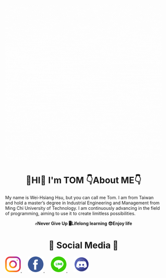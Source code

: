 ![](images/Hello.gif)

# <h1 align="center"> 👋HI👋  **I'm  TOM**  👇About ME👇
My name is Wei-Hsiang Hsu, but you can call me Tom. I am from Taiwan and hold a master’s degree in Industrial Engineering and Management from Ming Chi University of Technology. I am continuously advancing in the field of programming, aiming to use it to create limitless possibilities.  
<p align="center"> ✊<b>Never Give Up<b>   🖥<b>Lifelong learning<b>   😎<b>Enjoy life<b>

# <h1 align="center"> 🤙 <b>Social Media<b> 🤙 </h1>
<div>
  <!-- Instagram -->
  <a align="center"><a href="https://www.instagram.com/hiiamagoodguy/" target="_blank" rel="noopener noreferrer" style="margin-right: 20px;">
    <img src="images/instagram.png" alt="Instagram Icon" width="50">
  </a>
  <!-- Facebook -->
  <a align="center"><a href="https://www.facebook.com/xu.w.xiang.77" target="_blank" rel="noopener noreferrer" style="margin-right: 20px;">
    <img src="images/facebook.png" alt="Facebook Icon" width="50">
  </a>
  <!-- Line -->
  <a align="center"><a href="https://line.me/ti/p/sVGIN-r6h8" target="_blank" rel="noopener noreferrer" style="margin-right: 20px;">
    <img src="images/line.png" alt="Line Icon" width="50">
  </a>
  <!-- Discord -->
  <a align="center"><a href="https://discordapp.com/users/1180464720478744576" target="_blank" rel="noopener noreferrer">
    <img src="images/discord.png" alt="Discord Icon" width="50">
  </a>
</div>
